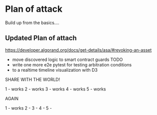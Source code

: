# Plan of attack

Build up from the basics....

## Updated Plan of attach

https://developer.algorand.org/docs/get-details/asa/#revoking-an-asset

- move discovered logic to smart contract guards TODO
- write one more e2e pytest for testing arbitration conditions
- to a realtime timeline visualization with D3

SHARE WITH THE WORLD!


1 - works
2 - works
3 - works
4 - works
5 - works


AGAIN

1 - works
2 - 
3 - 
4 - 
5 - 